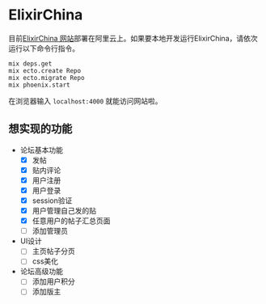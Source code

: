 # ElixirChina

目前[ElixirChina 网站](http://120.24.62.150:4000/)部署在阿里云上。如果要本地开发运行ElixirChina，请依次运行以下命令行指令。

`mix deps.get`  
`mix ecto.create Repo`  
`mix ecto.migrate Repo`  
`mix phoenix.start`  

在浏览器输入 `localhost:4000` 就能访问网站啦。

## 想实现的功能
- 论坛基本功能
  - [x] 发帖
  - [x] 贴内评论
  - [x] 用户注册
  - [x] 用户登录
  - [x] session验证
  - [x] 用户管理自己发的贴
  - [x] 任意用户的帖子汇总页面
  - [ ] 添加管理员

- UI设计
  - [ ] 主页帖子分页
  - [ ] css美化

- 论坛高级功能
  - [ ] 添加用户积分
  - [ ] 添加版主
